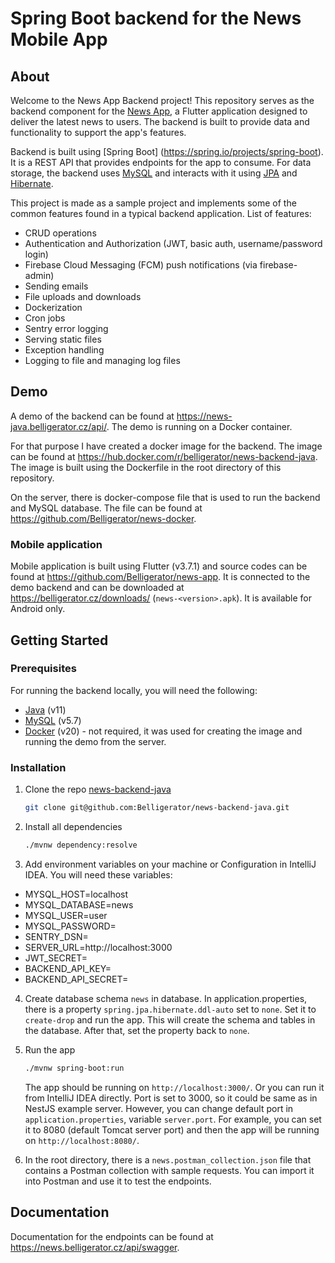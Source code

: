 # Spring Boot backend for the News Mobile App

## About

Welcome to the News App Backend project! This repository serves as the backend component for the [News App](https://github.com/Belligerator/news-app), a Flutter application designed to deliver the latest news to users. The backend is built to provide data and functionality to support the app's features.

Backend is built using [Spring Boot] (https://spring.io/projects/spring-boot). It is a REST API that provides endpoints for the app to consume. For data storage, the backend uses [MySQL](https://www.mysql.com/) and interacts with it using [JPA](https://spring.io/projects/spring-data-jpa) and [Hibernate](https://hibernate.org/orm/).

This project is made as a sample project and implements some of the common features found in a typical backend application. List of features:

- CRUD operations
- Authentication and Authorization (JWT, basic auth, username/password login)
- Firebase Cloud Messaging (FCM) push notifications (via firebase-admin)
- Sending emails
- File uploads and downloads
- Dockerization
- Cron jobs
- Sentry error logging
- Serving static files
- Exception handling
- Logging to file and managing log files

## Demo

A demo of the backend can be found at https://news-java.belligerator.cz/api/. The demo is running on a Docker container.

For that purpose I have created a docker image for the backend. The image can be found at https://hub.docker.com/r/belligerator/news-backend-java. The image is built using the Dockerfile in the root directory of this repository.

On the server, there is docker-compose file that is used to run the backend and MySQL database. The file can be found at https://github.com/Belligerator/news-docker.

### Mobile application

Mobile application is built using Flutter (v3.7.1) and source codes can be found at https://github.com/Belligerator/news-app. It is connected to the demo backend and can be downloaded at https://belligerator.cz/downloads/ (`news-<version>.apk`). It is available for Android only.

## Getting Started

### Prerequisites

For running the backend locally, you will need the following:

- [Java](https://www.oracle.com/java/technologies/downloads/#java11) (v11)
- [MySQL](https://www.mysql.com/) (v5.7)
- [Docker](https://www.docker.com/) (v20) - not required, it was used for creating the image and running the demo from the server.

### Installation

1. Clone the repo [news-backend-java](https://github.com/Belligerator/news-backend-java)
   ```sh
   git clone git@github.com:Belligerator/news-backend-java.git
    ```

2. Install all dependencies
    ```sh
    ./mvnw dependency:resolve
    ```

3. Add environment variables on your machine or Configuration in IntelliJ IDEA. You will need these variables:

- MYSQL_HOST=localhost
- MYSQL_DATABASE=news
- MYSQL_USER=user
- MYSQL_PASSWORD=<password-to-db>
- SENTRY_DSN=<sentry-dsn>
- SERVER_URL=http://localhost:3000
- JWT_SECRET=<jwt-secret>
- BACKEND_API_KEY=<backend-api-key>
- BACKEND_API_SECRET=<backend-api-secret>


4. Create database schema `news` in database. In application.properties, there is a property `spring.jpa.hibernate.ddl-auto` set to `none`. Set it to `create-drop` and run the app. This will create the schema and tables in the database. After that, set the property back to `none`.


5. Run the app
    ```sh
    ./mvnw spring-boot:run
    ```
   The app should be running on `http://localhost:3000/`. Or you can run it from IntelliJ IDEA directly. Port is set to 3000, so it could be same as in NestJS example server. However, you can change default port in `application.properties`, variable `server.port`. For example, you can set it to 8080 (default Tomcat server port) and then the app will be running on `http://localhost:8080/`.


6. In the root directory, there is a `news.postman_collection.json` file that contains a Postman collection with sample requests. You can import it into Postman and use it to test the endpoints.

## Documentation

Documentation for the endpoints can be found at https://news.belligerator.cz/api/swagger.